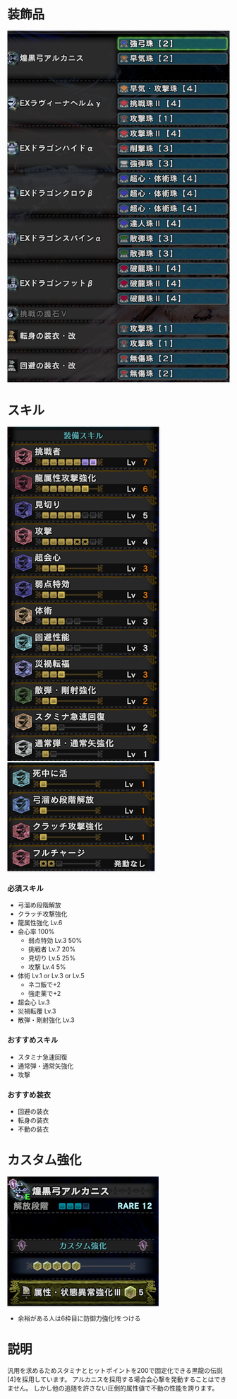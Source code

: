 # 装飾品
!["画像が読み込まれてないよ"](/images/14_1_5_jewels.png)


# スキル
!["画像が読み込まれてないよ"](/images/14_1_5_skills_1.png) !["画像が読み込まれてないよ"](/images/14_1_5_skills_2.png)

### 必須スキル
- 弓溜め段階解放
- クラッチ攻撃強化
- 龍属性強化 Lv.6
- 会心率 100%
  - 弱点特効 Lv.3 50%
  - 挑戦者 Lv.7 20%
  - 見切り Lv.5 25%
  - 攻撃 Lv.4 5%
- 体術 Lv.1 or Lv.3 or Lv.5
  - ネコ飯で+2
  - 強走薬で+2
- 超会心 Lv.3
- 災禍転覆 Lv.3
- 散弾・剛射強化 Lv.3

### おすすめスキル
- スタミナ急速回復
- 通常弾・通常矢強化
- 攻撃

### おすすめ装衣
- 回避の装衣
- 転身の装衣
- 不動の装衣


# カスタム強化
!["画像が読み込まれてないよ"](/images/14_1_5_augmentations.png)

- 余裕がある人は6枠目に防御力強化Ⅰをつける


# 説明
汎用を求めるためスタミナとヒットポイントを200で固定化できる黒龍の伝説[4]を採用しています。
アルカニスを採用する場合会心撃を発動することはできません。
しかし他の追随を許さない圧倒的属性値で不動の性能を誇ります。
